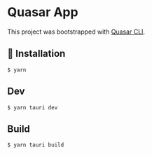 # Quasar App

This project was bootstrapped with [Quasar CLI](https://github.com/quasarframework/quasar/).

## 🚀 Installation

```
$ yarn
```

## Dev

```
$ yarn tauri dev
```

## Build

```
$ yarn tauri build
```
